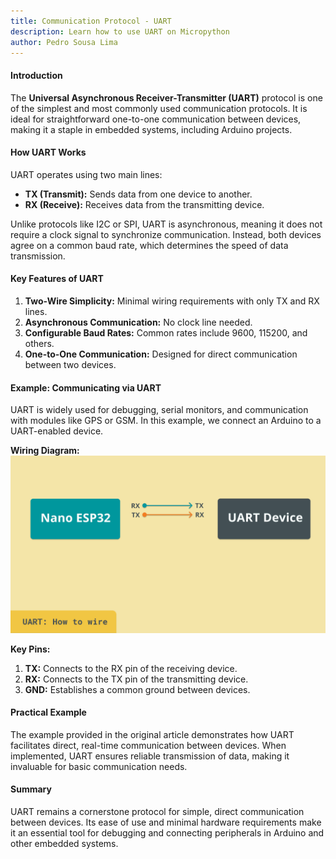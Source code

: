 ```yaml
---
title: Communication Protocol - UART  
description: Learn how to use UART on Micropython
author: Pedro Sousa Lima
---
```


#### Introduction
The **Universal Asynchronous Receiver-Transmitter (UART)** protocol is one of the simplest and most commonly used communication protocols. It is ideal for straightforward one-to-one communication between devices, making it a staple in embedded systems, including Arduino projects.


#### How UART Works
UART operates using two main lines:
- **TX (Transmit):** Sends data from one device to another.
- **RX (Receive):** Receives data from the transmitting device.

Unlike protocols like I2C or SPI, UART is asynchronous, meaning it does not require a clock signal to synchronize communication. Instead, both devices agree on a common baud rate, which determines the speed of data transmission.


#### Key Features of UART
1. **Two-Wire Simplicity:** Minimal wiring requirements with only TX and RX lines.
2. **Asynchronous Communication:** No clock line needed.
3. **Configurable Baud Rates:** Common rates include 9600, 115200, and others.
4. **One-to-One Communication:** Designed for direct communication between two devices.


#### Example: Communicating via UART
UART is widely used for debugging, serial monitors, and communication with modules like GPS or GSM. In this example, we connect an Arduino to a UART-enabled device.

**Wiring Diagram:**
![How to wire UART devices.](assets/uart.png)

**Key Pins:**
1. **TX:** Connects to the RX pin of the receiving device.
2. **RX:** Connects to the TX pin of the transmitting device.
3. **GND:** Establishes a common ground between devices.


#### Practical Example
The example provided in the original article demonstrates how UART facilitates direct, real-time communication between devices. When implemented, UART ensures reliable transmission of data, making it invaluable for basic communication needs.


#### Summary
UART remains a cornerstone protocol for simple, direct communication between devices. Its ease of use and minimal hardware requirements make it an essential tool for debugging and connecting peripherals in Arduino and other embedded systems.